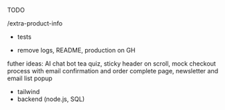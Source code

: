TODO

/extra-product-info
- tests

- remove logs, README, production on GH

futher ideas:
AI chat bot tea quiz, sticky header on scroll, mock checkout process with email confirmation and order complete page, newsletter and email list popup

- tailwind
- backend (node.js, SQL)